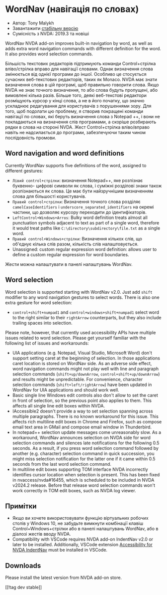 # WordNav (навігація по словах) #

* Автор: Tony Malykh
* Завантажити [стабільну версію][1]
* Сумісність з NVDA: 2019.3 та новіші

WordNav NVDA add-on improves built-in navigation by word, as well as adds
extra word navigation commands with different definition for the word. It
also provides word selection commands.

Більшість текстових редакторів підтримують команди Control+стрілка
вліво/стрілка вправо для навігації словами. Однак визначення слова
змінюється від однієї програми до іншої. Особливо це стосується сучасних
веб-текстових редакторів, таких як Monaco. NVDA має знати визначення слова в
цій програмі, щоб правильно говорити слова. Якщо NVDA не знає точного
визначення, то або слова будуть пропущені, або вимовлені кілька
разів. Більше того, деякі веб-текстові редактори розміщують курсор у кінці
слова, а не в його початку, що значно ускладнює редагування для користувачів
з порушеннями зору. Для того, щоб подолати цю проблему, я створив покращені
команди навігації по словах, які беруть визначення слова з Notepad ++, і
вони не покладаються на визначення слів програмами, а скоріше розбирають
рядки в слова на стороні NVDA. Жест Control+стрілка вліво/вправо навіть не
надсилається до програми, забезпечуючи таким чином послідовність промови.

## Word navigation and word definitions

Currently WordNav supports five definitions of the word, assigned to
different gestures:

* `Лівий control+стрілки`: визначення Notepad++, яке розпізнає буквенно-
  цифрові символи як слова, і суміжні розділові знаки також розпізнаються як
  слова. Це має бути найзручнішим визначенням слова для більшості
  користувачів.
* `Правий control+стрілки`: Визначення точного слова розділяє
  `camelCaseIdentifiers` і `underscore_separated_identifiers` на окремі
  частини, що дозволяє курсору переходити до ідентифікаторів.
* `LeftControl+Windows+Arros`: Bulky word definition treats almost all
  punctuation symbols adjacent to text as part of a single word, therefore
  it would treat paths like `C:\directory\subdirectory\file.txt` as a single
  word.
* `Правий control+Windows+стрілки`: Визначення кількох слів, що об'єднує
  кілька слів разом, кількість слів налаштовується.
* Unassigned: custom regular expression word definition: allows user to
  define a custom regular expression for word boundaries.

Жести можна налаштувати в панелі налаштувань WordNav.

## Word selection

Word selection is supported starting with WordNav v2.0. Just add `shift`
modifier to any word navigation gestures to select words. There is also one
extra gesture for word selection:

* `control+shift+numpad1` and `control+windows+shift+numpad1` select word to
  the right similar to their `rightArrow` counterparts, but they also
  include trailing spaces into selection.

Please note, however, that currently used accessibility APIs have multiple
issues related to word selection. Please get yourself familiar with the
following list of issues and workarounds:

* UIA applications (e.g. Notepad, Visual Studio, Microsoft Word) don't
  support setting caret at the beginning of selection. In those applications
  caret location is stored on WordNav side. As an adverse side effect, word
  navigation commands might not play well with line and paragraph selection
  commands (`shift+up/downArrow`, `control+shift+up/downArrow`) and results
  might be unpredictable. For convenience, character selection commands
  (`shift+left/rightArrow`) have been updated in WordNav for UIA
  applications and should work well.
* Basic single line Windows edit controls also don't allow to set the caret
  in front of selection, so the previous point also applies to them. This
  affects all single line edit boxes within NVDA.
* IAccessible2 doesn't provide a way to set selection spanning across
  multiple paragraphs. There is no known workaround for this issue. This
  affects rich multiline edit boxes in Chrome and Firefox, such as compose
  email text area in GMail and compose email window in Thunderbird.
* In notepad++ selection update messages come unreasonably slow. As a
  workaround, WordNav announces selection on NVDA side for word selection
  commands and silences late notifications for the following 0.5 seconds. As
  a result, if you press word selection command followed by another
  (e.g. character) selection command in quick succession, you might miss
  selection notification for the latter one if it came within 0.5 seconds
  from the last word selection command.
* In multiline edit boxes supporting TOM interface NVDA incorrectly
  identifies cursor location when selection is present. This has been fixed
  in nvaccess/nvda#16455, which is scheduled to be included in NVDA v2024.2
  release. Before that release word selection commands won't work correctly
  in TOM edit boxes, such as NVDA log viewer.

## Примітки

* Якщо ви хочете використовувати функцію віртуальних робочих столів у
  Windows 10, не забудьте вимкнути комбінації клавіш Control+Windows+стрілки
  або в панелі налаштувань WordNav, або в діалозі жестів вводу NVDA.
* Compatibility with VSCode requires NVDA add-on IndentNav v2.0 or later to
  be installed. Additionally, VSCode extension [Accessibility for NVDA
  IndentNav](https://marketplace.visualstudio.com/items?itemName=TonyMalykh.nvda-indent-nav-accessibility)
  must be installed in VSCode.

##  Downloads

Please install the latest version from NVDA add-on store.

[[!tag dev stable]]

[1]: https://www.nvaccess.org/addonStore/legacy?file=wordnav
